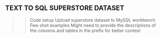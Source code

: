 ## TEXT TO SQL SUPERSTORE DATASET


>> Code setup
>> Upload superstore dataset to MySQL workbench
>> Few shot examples
>> Might need to provide the descriptions of the columns and tables in the prefix for better context